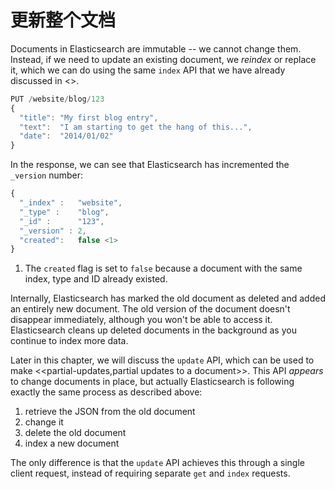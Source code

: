 # 更新整个文档

Documents in Elasticsearch are immutable -- we cannot change them. Instead, if
we need to update an existing document, we _reindex_ or replace it, which we
can do using the same `index` API that we have already discussed in
<<index-doc>>.

```js
PUT /website/blog/123
{
  "title": "My first blog entry",
  "text":  "I am starting to get the hang of this...",
  "date":  "2014/01/02"
}
```

In the response, we can see that Elasticsearch has incremented the `_version`
number:

```js
{
  "_index" :   "website",
  "_type" :    "blog",
  "_id" :      "123",
  "_version" : 2,
  "created":   false <1>
}
```
1. The `created` flag is set to `false` because a document with the same index, type and ID already existed.

Internally, Elasticsearch has marked the old document as deleted and added an
entirely new document. The old version of the document doesn't disappear
immediately, although you won't be able to access it. Elasticsearch cleans up
deleted documents in the background as you continue to index more data.

Later in this chapter, we will discuss the `update` API, which can be used to
make <<partial-updates,partial updates to a document>>. This API *appears* to
change documents in place, but actually Elasticsearch is following exactly the
same process as described above:

1. retrieve the JSON from the old document
2. change it
3. delete the old document
4. index a new document

The only difference is that the `update` API achieves this through a single
client request, instead of requiring separate `get` and `index` requests.


